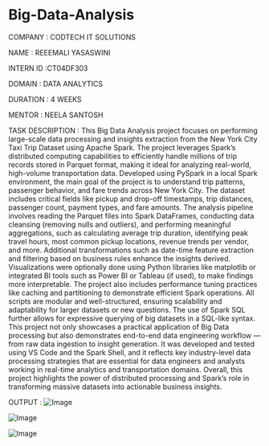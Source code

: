 # Big-Data-Analysis

COMPANY : CODTECH IT SOLUTIONS

NAME : REEEMALI YASASWINI

INTERN ID :CT04DF303

DOMAIN : DATA ANALYTICS

DURATION : 4 WEEKS

MENTOR : NEELA SANTOSH

TASK DESCRIPTION : This Big Data Analysis project focuses on performing large-scale data processing and insights extraction from the New York City Taxi Trip Dataset using Apache Spark. The project leverages Spark’s distributed computing capabilities to efficiently handle millions of trip records stored in Parquet format, making it ideal for analyzing real-world, high-volume transportation data. Developed using PySpark in a local Spark environment, the main goal of the project is to understand trip patterns, passenger behavior, and fare trends across New York City. The dataset includes critical fields like pickup and drop-off timestamps, trip distances, passenger count, payment types, and fare amounts. The analysis pipeline involves reading the Parquet files into Spark DataFrames, conducting data cleansing (removing nulls and outliers), and performing meaningful aggregations, such as calculating average trip duration, identifying peak travel hours, most common pickup locations, revenue trends per vendor, and more. Additional transformations such as date-time feature extraction and filtering based on business rules enhance the insights derived. Visualizations were optionally done using Python libraries like matplotlib or integrated BI tools such as Power BI or Tableau (if used), to make findings more interpretable. The project also includes performance tuning practices like caching and partitioning to demonstrate efficient Spark operations. All scripts are modular and well-structured, ensuring scalability and adaptability for larger datasets or new questions. The use of Spark SQL further allows for expressive querying of big datasets in a SQL-like syntax. This project not only showcases a practical application of Big Data processing but also demonstrates end-to-end data engineering workflow — from raw data ingestion to insight generation. It was developed and tested using VS Code and the Spark Shell, and it reflects key industry-level data processing strategies that are essential for data engineers and analysts working in real-time analytics and transportation domains. Overall, this project highlights the power of distributed processing and Spark’s role in transforming massive datasets into actionable business insights.

OUTPUT : ![Image](https://github.com/user-attachments/assets/89cea330-8af6-458e-ae17-ff9e72f676ef)

![Image](https://github.com/user-attachments/assets/19ec8b5b-1d13-4c51-b744-ed82a02bfcde)

![Image](https://github.com/user-attachments/assets/536a0484-72c0-46f4-a8be-9477d626305f)

